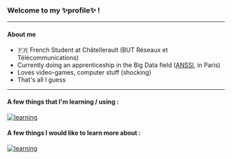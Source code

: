 ### Welcome to my ✨profile✨ !

---

#### About me
- 🇫🇷 French Student at Châtellerault (BUT Réseaux et Télécommunications)
- Currently doing an apprenticeship in the Big Data field ([ANSSI](https://cyber.gouv.fr/), in Paris)
- Loves video-games, computer stuff (shocking)
- That's all I guess

---

#### A few things that I'm learning  / using :

[![learning](https://skillicons.dev/icons?i=bash,powershell,py,rust,md,docker,elasticsearch,postgres,mysql,linux)](https://skillicons.dev)

#### A few things I would like to learn more about :

[![learning](https://skillicons.dev/icons?i=react,js,html,css,astro,tailwind,elasticsearch)](https://skillicons.dev)
